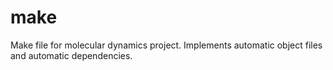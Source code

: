 # make

Make file for molecular dynamics project. Implements automatic object files and automatic dependencies.
